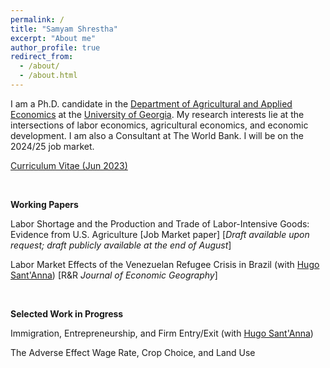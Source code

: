 ```yaml
---
permalink: /
title: "Samyam Shrestha"
excerpt: "About me"
author_profile: true
redirect_from: 
  - /about/
  - /about.html
---
```


I am a Ph.D. candidate in the [Department of Agricultural and Applied Economics](https://agecon.uga.edu/) at the [University of Georgia](https://uga.edu). My research interests lie at the intersections of labor economics, agricultural economics, and economic development. I am also a Consultant at The World Bank. I will be on the 2024/25 job market.

[Curriculum Vitae (Jun 2023)](https://shsamyam.github.io/files/CV_Jun_19.pdf)

<p>&nbsp;</p>

**Working Papers**

Labor Shortage and the Production and Trade of Labor-Intensive Goods: Evidence from U.S. Agriculture [Job Market paper] [_Draft available upon request; draft publicly available at the end of August_]

Labor Market Effects of the Venezuelan Refugee Crisis in Brazil (with [Hugo Sant'Anna](https://hsantanna.org/)) [R&R _Journal of Economic Geography_]

<p>&nbsp;</p>

**Selected Work in Progress**

Immigration, Entrepreneurship, and Firm Entry/Exit (with [Hugo Sant'Anna](https://hsantanna.org/))

The Adverse Effect Wage Rate, Crop Choice, and Land Use
